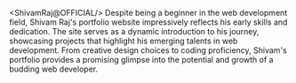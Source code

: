 <ShivamRaj@OFFICIAL/>
Despite being a beginner in the web development field, Shivam Raj's portfolio website impressively reflects his early skills and dedication. The site serves as a dynamic introduction to his journey, showcasing projects that highlight his emerging talents in web development. From creative design choices to coding proficiency, Shivam's portfolio provides a promising glimpse into the potential and growth of a budding web developer.
